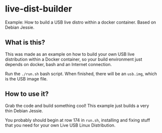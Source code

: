 # live-dist-builder

Example: How to build a USB live distro within a docker container. Based on Debian Jessie.

## What is this?

This was made as an example on how to build your own USB live distribution within a Docker container, so your build environment just depends on docker, bash and an Internet connection.

Run the `./run.sh` bash script. When finished, there will be an `usb.img`, which is the USB image file.

## How to use it?

Grab the code and build something cool! This example just builds a very thin Debian Jessie.

You probably should begin at row 174 in `run.sh`, installing and fixing stuff that you need for your own Live USB Linux Distribution.


